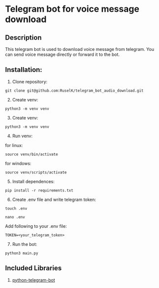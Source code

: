 # Telegram bot for voice message download
## Description
This telegram bot is used to download voice message from telegram. You can send voice message directly or forward it to the bot.
## Installation:

1. Clone repository:
```
git clone git@github.com:RuselK/telegram_bot_audio_download.git
```

2. Create venv:
```
python3 -m venv venv
```

3. Create venv: 
```
python3 -m venv venv
```

4. Run venv:

for linux:
```
source venv/bin/activate
```
for windows:
```
source venv/scripts/activate
```

5. Install dependences:
```
pip install -r requirements.txt
```

6. Create .env file and write telegram token:
 
```
touch .env 
```
```
nano .env 
```
Add following to your .env file:
```
TOKEN=<your_telegram_token>
```
7. Run the bot:
```
python3 main.py
```

## Included Libraries
1. [python-telegram-bot](https://github.com/python-telegram-bot/python-telegram-bot)